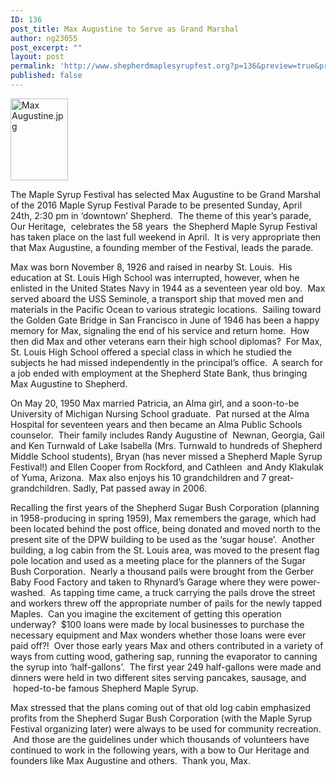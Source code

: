 ```yaml
---
ID: 136
post_title: Max Augustine to Serve as Grand Marshal
author: ng23055
post_excerpt: ""
layout: post
permalink: 'http://www.shepherdmaplesyrupfest.org?p=136&preview=true&preview_id=136'
published: false
---
```

<p id="h.nzvfsobuyfxj"><span style="overflow:hidden;display:inline-block;margin:0;border:0 solid #000000;transform:rotate(0.00rad) translateZ(0px);-webkit-transform:rotate(0.00rad) translateZ(0px);width:92px;height:131px;"><img style="width:92px;height:131px;margin-left:0;margin-top:0;transform:rotate(0.00rad) translateZ(0px);-webkit-transform:rotate(0.00rad) translateZ(0px);" title="" src="http://shepherdmaplesyrupfest.files.wordpress.com/2016/04/max-augustine.jpg" alt="Max Augustine.jpg" /></span></p>

The Maple Syrup Festival has selected Max Augustine to be Grand Marshal of the 2016 Maple Syrup Festival Parade to be presented Sunday, April 24th, 2:30 pm in ‘downtown’ Shepherd.  The theme of this year’s parade, Our Heritage,  celebrates the 58 years  the Shepherd Maple Syrup Festival has taken place on the last full weekend in April.  It is very appropriate then that Max Augustine, a founding member of the Festival, leads the parade.<!--more-->

<p id="h.gjdgxs">Max was born November 8, 1926 and raised in nearby St. Louis.  His education at St. Louis High School was interrupted, however, when he enlisted in the United States Navy in 1944 as a seventeen year old boy.  Max served aboard the USS Seminole, a transport ship that moved men and materials in the Pacific Ocean to various strategic locations.  Sailing toward the Golden Gate Bridge in San Francisco in June of 1946 has been a happy memory for Max, signaling the end of his service and return home.  How then did Max and other veterans earn their high school diplomas?  For Max, St. Louis High School offered a special class in which he studied the subjects he had missed independently in the principal’s office.  A search for a job ended with employment at the Shepherd State Bank, thus bringing Max Augustine to Shepherd.</p>

On May 20, 1950 Max married Patricia, an Alma girl, and a soon-to-be University of Michigan Nursing School graduate.  Pat nursed at the Alma Hospital for seventeen years and then became an Alma Public Schools counselor.  Their family includes Randy Augustine of  Newnan, Georgia, Gail and Ken Turnwald of Lake Isabella (Mrs. Turnwald to hundreds of Shepherd Middle School students), Bryan (has never missed a Shepherd Maple Syrup Festival!) and Ellen Cooper from Rockford, and Cathleen  and Andy Klakulak of Yuma, Arizona.  Max also enjoys his 10 grandchildren and 7 great-grandchildren. Sadly, Pat passed away in 2006.

Recalling the first years of the Shepherd Sugar Bush Corporation (planning in 1958-producing in spring 1959), Max remembers the garage, which had been located behind the post office, being donated and moved north to the present site of the DPW building to be used as the ‘sugar house’.  Another building, a log cabin from the St. Louis area, was moved to the present flag pole location and used as a meeting place for the planners of the Sugar Bush Corporation.  Nearly a thousand pails were brought from the Gerber Baby Food Factory and taken to Rhynard’s Garage where they were power-washed.  As tapping time came, a truck carrying the pails drove the street and workers threw off the appropriate number of pails for the newly tapped Maples.  Can you imagine the excitement of getting this operation underway?  $100 loans were made by local businesses to purchase the necessary equipment and Max wonders whether those loans were ever paid off?!  Over those early years Max and others contributed in a variety of ways from cutting wood, gathering sap, running the evaporator to canning the syrup into ‘half-gallons’.  The first year 249 half-gallons were made and dinners were held in two different sites serving pancakes, sausage, and  hoped-to-be famous Shepherd Maple Syrup.

Max stressed that the plans coming out of that old log cabin emphasized profits from the Shepherd Sugar Bush Corporation (with the Maple Syrup Festival organizing later) were always to be used for community recreation.  And those are the guidelines under which thousands of volunteers have continued to work in the following years, with a bow to Our Heritage and founders like Max Augustine and others.  Thank you, Max.

&nbsp;

&nbsp;